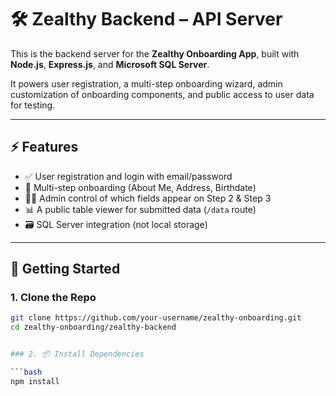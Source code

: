 # 🛠️ Zealthy Backend – API Server

This is the backend server for the **Zealthy Onboarding App**, built with **Node.js**, **Express.js**, and **Microsoft SQL Server**.

It powers user registration, a multi-step onboarding wizard, admin customization of onboarding components, and public access to user data for testing.

---

## ⚡ Features

- ✅ User registration and login with email/password
- 🔄 Multi-step onboarding (About Me, Address, Birthdate)
- 🧑‍💼 Admin control of which fields appear on Step 2 & Step 3
- 📊 A public table viewer for submitted data (`/data` route)
- 🗃️ SQL Server integration (not local storage)

---

## 🚀 Getting Started

### 1. Clone the Repo

```bash
git clone https://github.com/your-username/zealthy-onboarding.git
cd zealthy-onboarding/zealthy-backend


### 2. 📦 Install Dependencies

```bash
npm install



